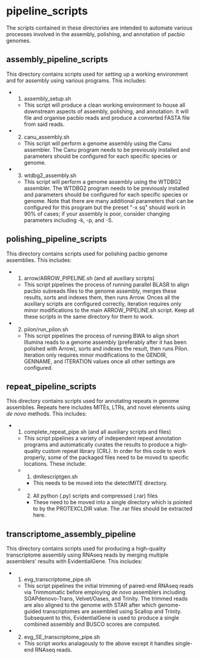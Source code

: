 # pipeline_scripts
The scripts contained in these directories are intended to automate various processes involved in the assembly, polishing, and annotation of pacbio genomes.

## assembly_pipeline_scripts
This directory contains scripts used for setting up a working environment and for assembly using various programs. This includes:
- 1. assembly_setup.sh
  - This script will produce a clean working environment to house all downstream aspects of assembly, polishing, and annotation. It will file and organise pacbio reads and produce a converted FASTA file from said reads.
- 2. canu_assembly.sh
  - This script will perform a genome assembly using the Canu assembler. The Canu program needs to be previously installed and parameters should be configured for each specific species or genome.
- 3. wtdbg2_assembly.sh
  - This script will perform a genome assembly using the WTDBG2 assembler. The WTDBG2 program needs to be previously installed and parameters should be configured for each specific species or genome. Note that there are many additional parameters that can be configured for this program but the preset "-x sq" should work in 90% of cases; if your assembly is poor, consider changing parameters including -k, -p, and -S.

## polishing_pipeline_scripts
This directory contains scripts used for polishing pacbio genome assemblies. This includes:
- 1. arrow/ARROW_PIPELINE.sh (and all auxiliary scripts)
  - This script pipelines the process of running parallel BLASR to align pacbio subreads files to the genome assembly, merges these results, sorts and indexes them, then runs Arrow. Onces all the auxiliary scripts are configured correctly, iteration requires only minor modifications to the main ARROW_PIPELINE.sh script. Keep all these scripts in the same directory for them to work.
- 2. pilon/run_pilon.sh
  - This script pipelines the process of running BWA to align short Illumina reads to a genome assembly (preferably after it has been polished with Arrow), sorts and indexes the result, then runs Pilon. Iteration only requires minor modifications to the GENDIR, GENNAME, and ITERATION values once all other settings are configured.

## repeat_pipeline_scripts
This directory contains scripts used for annotating repeats in genome assemblies. Repeats here includes MITEs, LTRs, and novel elements using _de novo_ methods. This includes:
- 1. complete_repeat_pipe.sh (and all auxiliary scripts and files)
  - This script pipelines a variety of independent repeat annotation programs and automatically curates the results to produce a high-quality custom repeat library (CRL). In order for this code to work properly, some of the packaged files need to be moved to specific locations. These include:
  - 1. dmitescriptgen.sh
    - This needs to be moved into the detectMITE directory.
  - 2. All python (.py) scripts and compressed (.rar) files
    - These need to be moved into a single directory which is pointed to by the PROTEXCLDIR value. The .rar files should be extracted here.

## transcriptome_assembly_pipeline
This directory contains scripts used for producing a high-quality transcriptome assembly using RNAseq reads by merging multiple assemblers' results with EvidentialGene. This includes:
- 1. evg_transcriptome_pipe.sh
  - This script pipelines the initial trimming of paired-end RNAseq reads via Trimmomatic before employing _de novo_ assemblers including SOAPdenovo-Trans, Velvet/Oases, and Trinity. The trimmed reads are also aligned to the genome with STAR after which genome-guided transcriptomes are assembled using Scallop and Trinity. Subsequent to this, EvidentialGene is used to produce a single combined assembly and BUSCO scores are computed.
- 2. evg_SE_transcriptome_pipe.sh
  - This script works analagously to the above except it handles single-end RNAseq reads.
